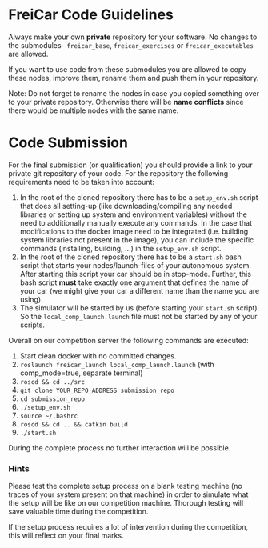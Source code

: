 # FreiCar Code Guidelines

Always make your own **private** repository for your software. No changes to the submodules ``` freicar_base```, ```freicar_exercises``` or ```freicar_executables``` are allowed.
 
If you want to use code from these submodules you are allowed to copy these nodes, improve them, rename them and push them in your repository. 

Note: Do not forget to rename the nodes in case you copied something over to your private repository. Otherwise there will be **name conflicts** since there would be multiple nodes with the same name.

# Code Submission 
For the final submission (or qualification) you should provide a link to your private git repository of your code.
For the repository the following requirements need to be taken into account:

1. In the root of the cloned repository there has to be a `setup_env.sh` script that does all setting-up (like downloading/compiling any needed libraries or setting up system and environment variables) without the need to additionally manually execute any commands. In the case that modifications to the docker image need to be integrated (i.e. building system libraries not present in the image), 
you can include the specific commands (installing, building, ...) in the `setup_env.sh` script.
2. In the root of the cloned repository there has to be a `start.sh` bash script that starts your nodes/launch-files of your autonomous system. After starting this script your car should be in stop-mode. 
Further, this bash script **must** take exactly one argument that defines the name of your car (we might give your car a different name than the name you are using).
3. The simulator will be started by us (before starting your `start.sh` script). So the ```local_comp_launch.launch``` file must not be started by any of your scripts.

Overall on our competition server the following commands are executed:

1. Start clean docker with no committed changes. 
2. `roslaunch freicar_launch local_comp_launch.launch` (with comp_mode=true, separate terminal)
3. `roscd && cd ../src`
4. `git clone YOUR_REPO_ADDRESS submission_repo`
5. `cd submission_repo`
6. `./setup_env.sh`
7. `source ~/.bashrc`
8. `roscd && cd .. && catkin build`
8. `./start.sh`

During the complete process no further interaction will be possible.

### Hints

Please test the complete setup process on a blank testing machine (no traces of your system present on that machine) in order to simulate what the setup will be like
on our competition machine. Thorough testing will save valuable time during the competition. 

If the setup process requires a lot of intervention during the competition, this will reflect on your final marks.

